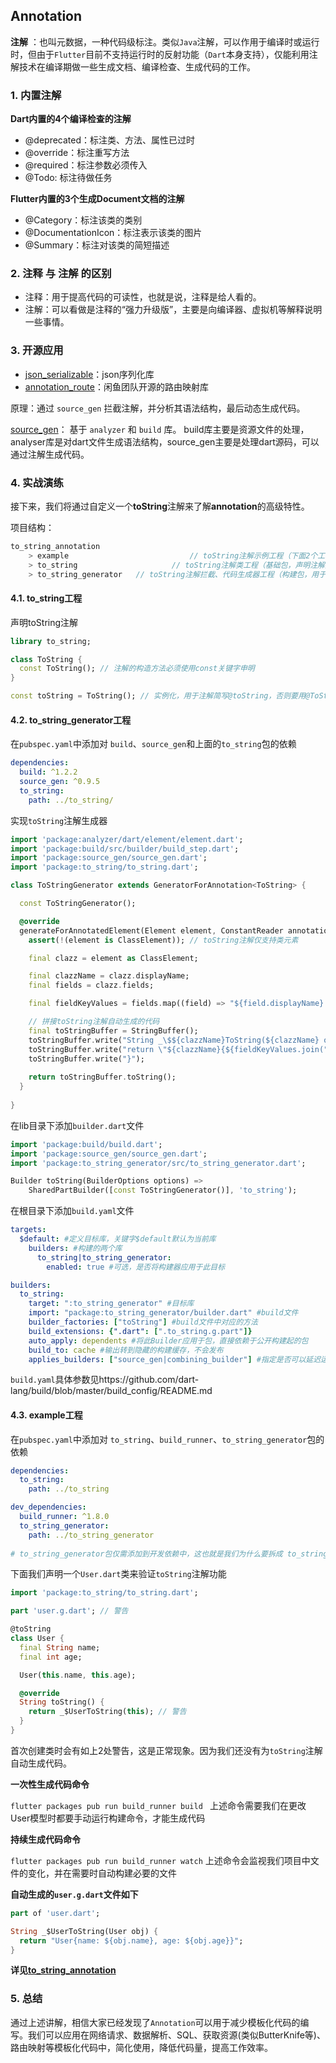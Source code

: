 ## Annotation

**注解** ：也叫元数据，一种代码级标注。类似`Java`注解，可以作用于编译时或运行时，但由于`Flutter`目前不支持运行时的反射功能（`Dart`本身支持），仅能利用注解技术在编译期做一些生成文档、编译检查、生成代码的工作。

### 1. 内置注解

**Dart内置的4个编译检查的注解**

- @deprecated：标注类、方法、属性已过时
- @override：标注重写方法
- @required：标注参数必须传入
- @Todo: 标注待做任务

**Flutter内置的3个生成Document文档的注解**

- @Category：标注该类的类别
- @DocumentationIcon：标注表示该类的图片
- @Summary：标注对该类的简短描述

### 2. 注释 与 注解 的区别

- 注释：用于提高代码的可读性，也就是说，注释是给人看的。
- 注解：可以看做是注释的“强力升级版”，主要是向编译器、虚拟机等解释说明一些事情。

### 3. 开源应用

- [json_serializable](https://github.com/dart-lang/json_serializable)：json序列化库
- [annotation_route](https://github.com/alibaba-flutter/annotation_route)：闲鱼团队开源的路由映射库

原理：通过 `source_gen` 拦截注解，并分析其语法结构，最后动态生成代码。

[source_gen](https://github.com/dart-lang/source_gen)： 基于 `analyzer` 和 `build` 库。 build库主要是资源文件的处理，analyser库是对dart文件生成语法结构，source_gen主要是处理dart源码，可以通过注解生成代码。

### 4. 实战演练

接下来，我们将通过自定义一个**toString**注解来了解**annotation**的高级特性。

项目结构：
```dart
to_string_annotation
	> example					 		// toString注解示例工程（下面2个工程的使用示例）
	> to_string				 		// toString注解类工程（基础包，声明注解）
	> to_string_generator	// toString注解拦截、代码生成器工程（构建包，用于运行命令行自动生成代码）
```

#### 4.1. to_string工程

声明toString注解

```dart
library to_string;

class ToString {
  const ToString(); // 注解的构造方法必须使用const关键字申明
}

const toString = ToString(); // 实例化，用于注解简写@toString，否则要用@ToString()
```

#### 4.2. to_string_generator工程

在`pubspec.yaml`中添加对 `build`、`source_gen`和上面的`to_string`包的依赖

```yaml
dependencies:
  build: ^1.2.2
  source_gen: ^0.9.5
  to_string:
    path: ../to_string/
```

实现`toString`注解生成器

```dart
import 'package:analyzer/dart/element/element.dart';
import 'package:build/src/builder/build_step.dart';
import 'package:source_gen/source_gen.dart';
import 'package:to_string/to_string.dart';

class ToStringGenerator extends GeneratorForAnnotation<ToString> {

  const ToStringGenerator();

  @override
  generateForAnnotatedElement(Element element, ConstantReader annotation, BuildStep buildStep) {
    assert(!(element is ClassElement)); // toString注解仅支持类元素

    final clazz = element as ClassElement;

    final clazzName = clazz.displayName;
    final fields = clazz.fields;

    final fieldKeyValues = fields.map((field) => "${field.displayName}: \${obj.${field.displayName}}");

    // 拼接toString注解自动生成的代码
    final toStringBuffer = StringBuffer();
    toStringBuffer.write("String _\$${clazzName}ToString(${clazzName} obj) {");
    toStringBuffer.write("return \"${clazzName}{${fieldKeyValues.join(", ")}}\";");
    toStringBuffer.write("}");
    
    return toStringBuffer.toString();
  }
  
}
```

在lib目录下添加`builder.dart`文件

```dart
import 'package:build/build.dart';
import 'package:source_gen/source_gen.dart';
import 'package:to_string_generator/src/to_string_generator.dart';

Builder toString(BuilderOptions options) =>
    SharedPartBuilder([const ToStringGenerator()], 'to_string');
```

在根目录下添加`build.yaml`文件

```yaml
targets:
  $default: #定义目标库，关键字$default默认为当前库
    builders: #构建的两个库
      to_string|to_string_generator:
        enabled: true #可选，是否将构建器应用于此目标

builders:
  to_string:
    target: ":to_string_generator" #目标库
    import: "package:to_string_generator/builder.dart" #build文件
    builder_factories: ["toString"] #build文件中对应的方法
    build_extensions: {".dart": [".to_string.g.part"]}
    auto_apply: dependents #将此Builder应用于包，直接依赖于公开构建起的包
    build_to: cache #输出转到隐藏的构建缓存，不会发布
    applies_builders: ["source_gen|combining_builder"] #指定是否可以延迟运行构建器
```

`build.yaml`具体参数见https://github.com/dart-lang/build/blob/master/build_config/README.md

#### 4.3. example工程

在`pubspec.yaml`中添加对 `to_string`、`build_runner`、`to_string_generator`包的依赖

```yaml
dependencies:
  to_string:
    path: ../to_string

dev_dependencies:
  build_runner: ^1.8.0
  to_string_generator:
    path: ../to_string_generator
    
# to_string_generator包仅需添加到开发依赖中，这也就是我们为什么要拆成 to_string 和 to_string_generator 两个工程的原因了。
```

下面我们声明一个`User.dart`类来验证`toString`注解功能

```dart
import 'package:to_string/to_string.dart';

part 'user.g.dart'; // 警告

@toString
class User {
  final String name;
  final int age;

  User(this.name, this.age);

  @override
  String toString() {
    return _$UserToString(this); // 警告
  }
}
```

首次创建类时会有如上2处警告，这是正常现象。因为我们还没有为`toString`注解自动生成代码。

**一次性生成代码命令**

`flutter packages pub run build_runner build ` 
上述命令需要我们在更改User模型时都要手动运行构建命令，才能生成代码

**持续生成代码命令**

`flutter packages pub run build_runner watch`
上述命令会监视我们项目中文件的变化，并在需要时自动构建必要的文件

**自动生成的`user.g.dart`文件如下**

```dart
part of 'user.dart';

String _$UserToString(User obj) {
  return "User{name: ${obj.name}, age: ${obj.age}}";
}
```

**详见[to_string_annotation](https://github.com/cp110/Docs/tree/master/Flutter/Example/to_string_annotation)**

### 5. 总结

通过上述讲解，相信大家已经发现了`Annotation`可以用于减少模板化代码的编写。我们可以应用在网络请求、数据解析、SQL、获取资源(类似ButterKnife等)、路由映射等模板化代码中，简化使用，降低代码量，提高工作效率。

